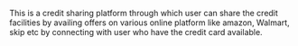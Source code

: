 This is a credit sharing platform through which user can share the credit facilities by availing offers on various online platform like amazon, Walmart, skip etc by connecting with user who have the credit card available.
